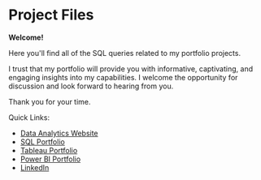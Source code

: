 # Project Files
**Welcome!**

Here you'll find all of the SQL queries related to my portfolio projects.

I trust that my portfolio will provide you with informative, captivating, and engaging insights into my capabilities. 
I welcome the opportunity for discussion and look forward to hearing from you.

Thank you for your time.

Quick Links:
* [Data Analytics Website](https://phelpsbp.github.io)
* [SQL Portfolio](https://github.com/phelpsbp/Project-Files/tree/main/SQL)
* [Tableau Portfolio](https://public.tableau.com/app/profile/brittany.everette/vizzes)
* [Power BI Portfolio](https://www.novypro.com/profile_projects/brittanyphelps)
* [LinkedIn](https://www.linkedin.com/in/brittany-everette/)
